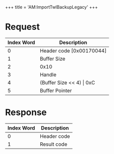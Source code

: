 +++
title = 'AM:ImportTwlBackupLegacy'
+++

# Request

| Index Word | Description                 |
|------------|-----------------------------|
| 0          | Header code \[0x00170044\]  |
| 1          | Buffer Size                 |
| 2          | 0x10                        |
| 3          | Handle                      |
| 4          | (Buffer Size \<\< 4) \| 0xC |
| 5          | Buffer Pointer              |

# Response

| Index Word | Description |
|------------|-------------|
| 0          | Header code |
| 1          | Result code |
